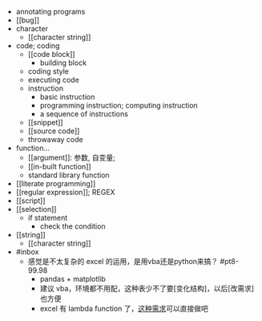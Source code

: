 - annotating programs
- [[bug]]
- character
    - [[character string]]
- code; coding
    - [[code block]]
        - building block
    - coding style
    - executing code
    - instruction
        - basic instruction
        - programming instruction; computing instruction
        - a sequence of instructions
    - [[snippet]]
    - [[source code]]
    - throwaway code
- function...
    - [[argument]]: 参数, 自变量;
    - [[in-built function]]
    - standard library function
- [[literate programming]]
- [[regular expression]]; REGEX 
- [[script]]
- [[selection]]
    - if statement
        - check the condition
- [[string]]
    - [[character string]]
- #inbox
    - 感觉是不太复杂的 excel 的运用，是用vba还是python来搞？ #pt8-99.98
        - pandas + matplotlib
        - 建议 vba，环境都不用配，这种表少不了要[变化结构]，以后[改需求]也方便
        - excel 有 lambda function 了，[这种需求](https://bbs.saraba1st.com/2b/thread-1999372-1-2.html)可以直接做吧
